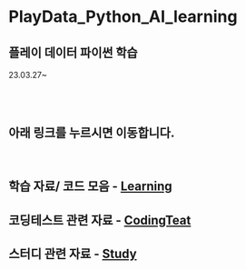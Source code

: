 # PlayData_Python_AI_learning
플레이 데이터 파이썬 학습
-

23.03.27~
 
<br><br>

## 아래 링크를 누르시면 이동합니다.
<br>

학습 자료/ 코드 모음 - [Learning](./02.learning/)
-
코딩테스트 관련 자료 - [CodingTeat](https://github.com/parking-place/Coding_Test/)
-
스터디 관련 자료 - [Study](https://github.com/parking-place/Coding_Test/tree/main/Codingtest_Note/Study)
-